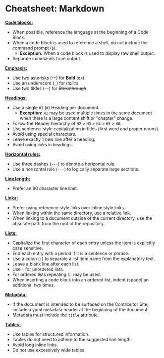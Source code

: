 # Cheatsheet: Markdown

**[Code blocks:](#code-blocks)**
- When possible, reference the language at the beginning of a Code Block.
- When a code block is used to reference a shell, do not include the command
  prompt (`$`).
  - **Exception:** When a code block is used to display raw shell output.
- Separate commands from output.

**[Emphasis:](#emphasis)**
- Use two asterisks (`**`) for **Bold** text.
- Use an underscore (`_`) for _Italics_.
- Use two tildes (`~~`) for ~~Strikethrough~~.
 
**[Headings:](#headings)**
- Use a single `H1` (`#`) Heading per document.
  - **Exception:** `H1` may be used multiple times in the same document when
    there is a large content shift or "chapter" change.
- Follow the Header hierarchy of `H2` > `H3` > `H4` > `H5` > `H6`.
- Use sentence-style capitalization in titles (first word and proper nouns).
- Avoid using special characters.
- Leave exactly 1 new line after a heading.
- Avoid using links in headings.

**[Horizontal rules:](#horizontal-lines)**
- Use three dashes (`---`) to denote a horizontal rule.
- Use a horizontal rule (`---`) to logically separate large sections.

**[Line length:](#line-length)**
- Prefer an 80 character line limit.

**[Links:](#links)**
- Prefer using reference style links over inline style links.
- When linking within the same directory, use a relative link.
- When linking to a document outside of the current directory, use the absolute
  path from the root of the repository.

**[Lists:](#lists)**
- Capitalize the first character of each entry unless the item is explicitly
  case sensitive.
- End each entry with a period if it is a sentence or phrase.
- Use a colon (`:`) to separate a list item name from the explanatory text.
- Leave a blank line after each list.
- Use `-` for unordered lists.
- For ordered lists repeating `1.` may be used.
- When inserting a code block into an ordered list, indent (space) an additional
  two times.

**[Metadata:](metadata)**
- If the document is intended to be surfaced on the Contributor Site; include a
  yaml metadata header at the beginning of the document.
- Metadata must include the `title` attribute.

**[Tables:](#tables)**
- Use tables for structured information.
- Tables do not need to adhere to the suggested line length.
- Avoid long inline links.
- Do not use excessively wide tables.
